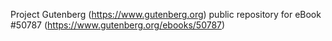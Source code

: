 Project Gutenberg (https://www.gutenberg.org) public repository for
eBook #50787 (https://www.gutenberg.org/ebooks/50787)
